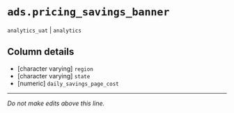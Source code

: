 # `ads.pricing_savings_banner`
`analytics_uat` | `analytics`

## Column details
* [character varying] `region`
* [character varying] `state`
* [numeric]   `daily_savings_page_cost`

-------------------------------------------------------------------------------
*Do not make edits above this line.*
